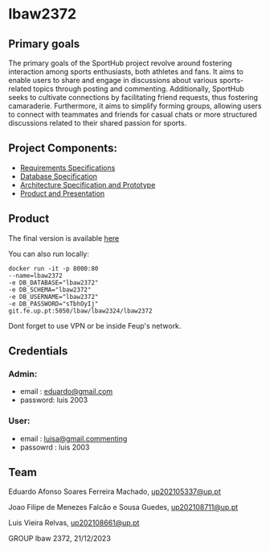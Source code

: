 # lbaw2372

## Primary goals

The primary goals of the SportHub project revolve around fostering interaction among sports enthusiasts, both athletes and fans. It aims to enable users to share and engage in discussions about various sports-related topics through posting and commenting. Additionally, SportHub seeks to cultivate connections by facilitating friend requests, thus fostering camaraderie. Furthermore, it aims to simplify forming groups, allowing users to connect with teammates and friends for casual chats or more structured discussions related to their shared passion for sports.

## Project Components: 

- [Requirements Specifications](https://git.fe.up.pt/lbaw/lbaw2324/lbaw2372/-/wikis/ER%20Requirements%20Specification)
- [Database Specification](https://git.fe.up.pt/lbaw/lbaw2324/lbaw2372/-/wikis/EBD%20Database%20Specification%20Component)
- [Architecture Specification and Prototype](https://git.fe.up.pt/lbaw/lbaw2324/lbaw2372/-/wikis/EAP%20Architecture%20Specification%20and%20Prototype)
- [Product and Presentation](https://git.fe.up.pt/lbaw/lbaw2324/lbaw2372/-/wikis/pa)

## Product 

The final version is available [here](lbaw.lbaw2372.fe.up.pt)

You can also run locally: 

```
docker run -it -p 8000:80 
--name=lbaw2372 
-e DB_DATABASE="lbaw2372" 
-e DB_SCHEMA="lbaw2372" 
-e DB_USERNAME="lbaw2372" 
-e DB_PASSWORD="sTbhOyIj" 
git.fe.up.pt:5050/lbaw/lbaw2324/lbaw2372

```

Dont forget to use VPN or be inside Feup's network.

## Credentials 

### Admin: 

- email : eduardo@gmail.com
- password: luis 2003

### User: 

- email : luisa@gmail.commenting
- passowrd : luis 2003


## Team 

Eduardo Afonso Soares Ferreira Machado, up202105337@up.pt

Joao Filipe de Menezes Falcão e Sousa Guedes, up202108711@up.pt

Luis Vieira Relvas, up202108661@up.pt 


GROUP lbaw 2372, 21/12/2023
